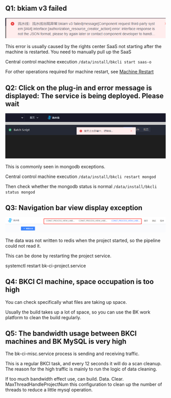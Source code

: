 ## Q1: bkiam v3 failed

![img](../../.gitbook/assets/bkiam_failed.png)

This error is usually caused by the rights center SaaS not starting after the machine is restarted. You need to manually pull up the SaaS

Central control machine execution `/data/install/bkcli start saas-o`

For other operations required for machine restart, see [Machine Restart](https://bk.tencent.com/docs/document/6.0/127/7582)

## Q2: Click on the plug-in and error message is displayed: The service is being deployed. Please wait

![img](../../.gitbook/assets/touch_plugin.png)

This is commonly seen in mongodb exceptions.

Central control machine execution `/data/install/bkcli restart mongod`

Then check whether the mongodb status is normal `/data/install/bkcli status mongod`

## Q3: Navigation bar view display exception

![img](../../.gitbook/assets/view_error.png)

The data was not written to redis when the project started, so the pipeline could not read it.

This can be done by restarting the project service.

systemctl restart bk-ci-project.service

## Q4: BKCI CI machine, space occupation is too high

You can check specifically what files are taking up space.

Usually the build takes up a lot of space, so you can use the BK work platform to clean the build regularly.

## Q5: The bandwidth usage between BKCI machines and BK MySQL is very high

The bk-ci-misc.service process is sending and receiving traffic.

This is a regular BKCI task, and every 12 seconds it will do a scan cleanup. The reason for the high traffic is mainly to run the logic of data cleaning.

If too much bandwidth effect use, can build. Data. Clear. MaxThreadHandleProjectNum this configuration to clean up the number of threads to reduce a little mysql operation.
